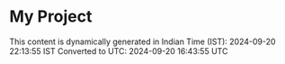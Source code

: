 # My Project

This content is dynamically generated in Indian Time (IST): 2024-09-20 22:13:55 IST
Converted to UTC: 2024-09-20 16:43:55 UTC
